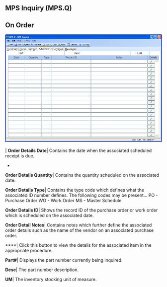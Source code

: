 ## MPS Inquiry (MPS.Q)
<PageHeader />

## On Order

![](./MPS-Q-4.jpg)

| **Order Details Date**|  Contains the date when the associated scheduled
receipt is due.

-  
**Order Details Quantity**|  Contains the quantity scheduled on the associated
date.

**Order Details Type**|  Contains the type code which defines what the
associated ID number defines. The following codes may be present...
PO - Purchase Order
WO - Work Order
MS - Master Schedule

**Order Details ID**|  Shows the record ID of the purchase order or work order
which is scheduled on the associated date.

**Order Detail Notes**|  Contains notes which further define the associated
order details such as the name of the vendor on an associated purchase order.

****| Click this button to view the details for the associated item in the
appropriate procedure.

**Part#**|  Displays the part number currently being inquired.

**Desc**|  The part number description.

**UM**|  The inventory stocking unit of measure.


<badge text= "Version 8.10.57 " vertical="middle" />

<PageFooter />
